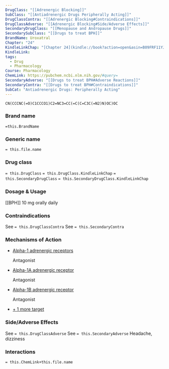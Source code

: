 ```yaml
---
DrugClass: "[[Adrenergic Blocking]]"
SubClass: "[[Antiadrenergic Drugs Peripherally Acting]]"
DrugClassContra: "[[Adrenergic Blocking#Contraindications]]"
DrugClassAdverse: "[[Adrenergic Blocking#Side/Adverse Effects]]"
SecondaryDrugClass: "[[Menopause and Andropause Drugs]]"
SecondarySubClass: "[[Drugs to treat BPH]]"
BrandName: Uroxatral
Chapter: "24"
KindleLinkChap: "[Chapter 24](kindle://book?action=open&asin=B09FRF11YJ&location=12809)"
KindleLink: 
tags:
  - Drug
  - Pharmacology
Course: Pharmacology
ChemLink: https://pubchem.ncbi.nlm.nih.gov/#query=
SecondaryAdverse: "[[Drugs to treat BPH#Adverse Reactions]]"
SecondaryContra: "[[Drugs to treat BPH#Contraindications]]"
SubCat: "Antiadrenergic Drugs: Peripherally Acting"
---
```

```smiles
CN(CCCNC(=O)C1CCCO1)C2=NC3=CC(=C(C=C3C(=N2)N)OC)OC
```

### Brand name
`=this.BrandName`
### Generic name
`= this.file.name`
### Drug class 
`= this.DrugClass`
	`= this.DrugClass.KindleLinkChap`
`= this.SecondaryDrugClass`
	`= this.SecondaryDrugClass.KindleLinkChap`
	
### Dosage & Usage
[[BPH]] 
10 mg orally daily

### Contraindications
See `= this.DrugClassContra`
See `= this.SecondaryContra`

### Mechanisms of Action
- [Alpha-1 adrenergic receptors](https://go.drugbank.com/drugs/DB00346#BE0004863)
    
    Antagonist
    
- [Alpha-1A adrenergic receptor](https://go.drugbank.com/drugs/DB00346#BE0000501)
    
    Antagonist
    
- [Alpha-1B adrenergic receptor](https://go.drugbank.com/drugs/DB00346#BE0000575)
    
    Antagonist
    
- [+ 1 more target](https://go.drugbank.com/drugs/DB00346#targets)

### Side/Adverse Effects
See `= this.DrugClassAdverse`
See `= this.SecondaryAdverse`
Headache, dizziness

### Interactions

`= this.ChemLink+this.file.name`

